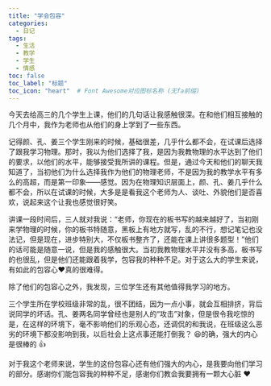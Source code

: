 ```yaml
---
title: "学会包容"
categories:
  - 日记
tags:
  - 生活
  - 教学
  - 学生
  - 情感
toc: false
toc_label: "标题"
toc_icon: "heart"  # Font Awesome对应图标名称 (无fa前缀)	
---
```

今天去给高三的几个学生上课，他们的几句话让我感触很深。在和他们相互接触的几个月中，我作为老师也从他们的身上学到了一些东西。


记得颜、孔、姜三个学生刚来的时候，基础很差，几乎什么都不会，在试课后选择了跟我学习物理。那时，我以为他们选择了我，是因为我教物理的水平达到了他们的要求，以他们的水平，能够接受我所讲的课程。但是，通过今天和他们的聊天我知道了，当初他们为什么选择我作为他们的物理老师，不是因为我的教学水平有多么的高超，而是第一印象——感觉。因为在物理知识层面上，颜、孔、姜几乎什么都不会，所以在试课的时候，大多是是看我这个老师为人、谈吐、外貌他们是否喜欢，说起来这个让我也感觉很好笑。


讲课一段时间后，三人就对我说：“老师，你现在的板书写的越来越好了，当初刚来学物理的时候，你的板书特随意，黑板上有地方就写，乱的不行，想记笔记也没法记，但是现在，进步特别大，不仅板书整齐了，还能在课上讲很多题型！”他们的话可能是随意一说，但是我的感触很大。当初我教物理水平并没有多高，板书写的也很乱，但是他们还能跟着我学，包容我的种种不足。对于这么大的学生来说，有如此的包容心:heart:真的很难得。


除了他们的包容心之外，我发现，三位学生还有其他值得我学习的地方。


三个学生所在学校班级非常的乱，很不团结，因为一点小事，就会互相排挤，背后说同学的坏话。孔、姜两名同学曾经也是别人的“攻击”对象，但是很令我吃惊的是，在这样的环境下，毫不影响他们的乐观心态，还调侃的和我说，在班级这么恶劣的环境下都没影响到我，以后社会上这点事还能打倒我？ :laughing:的确，强大的内心是很棒的 :thumbsup:


对于我这个老师来说，学生的这份包容心还有他们强大的内心，是我要向他们学习的部分。感谢你们能包容我的种种不足，感谢你们教会我要拥有一颗大心脏 :heart: